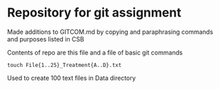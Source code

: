 # Repository for git assignment

Made additions to GITCOM.md by copying and paraphrasing commands and purposes listed in CSB

Contents of repo are this file and a file of basic git commands

`touch File{1..25}_Treatment{A..D}.txt`

Used to create 100 text files in Data directory
